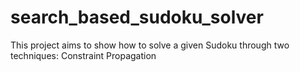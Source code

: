 # search_based_sudoku_solver
This project aims to show how to solve a given Sudoku through two techniques: Constraint Propagation 
